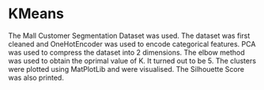 # KMeans
The Mall Customer Segmentation Dataset was used. The dataset was first cleaned and OneHotEncoder was used to encode categorical features. PCA was used to compress the dataset into 2 dimensions. The elbow method was used to obtain the oprimal value of K. It turned out to be 5. The clusters were plotted using MatPlotLib and were visualised. The Silhouette Score was also printed.
